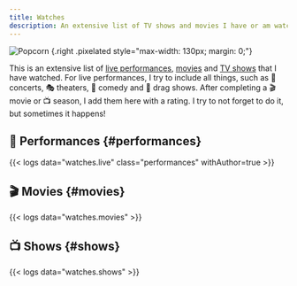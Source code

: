 ```yaml
---
title: Watches
description: An extensive list of TV shows and movies I have or am watching right now.
---
```


![](https://media.hacdias.com/2021-02-01-popcorn.gif "Popcorn")
{.right .pixelated style="max-width: 130px; margin: 0;"}

This is an extensive list of [live performances](#performances), [movies](#movies) and [TV shows](#shows) that I have watched. For live performances, I try to include all things, such as 🎤 concerts, 🎭 theaters, 🤣 comedy and 👑 drag shows. After completing a 🎬 movie or 📺 season, I add them here with a rating. I try to not forget to do it, but sometimes it happens!

<!--more-->

## 🎤 Performances {#performances}

{{< logs data="watches.live" class="performances" withAuthor=true >}}

## 🎬 Movies {#movies}

{{< logs data="watches.movies" >}}

## 📺 Shows {#shows}

{{< logs data="watches.shows" >}}
